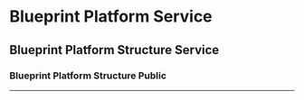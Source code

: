 # Blueprint Platform Service

## Blueprint Platform Structure Service

### Blueprint Platform Structure Public

----
